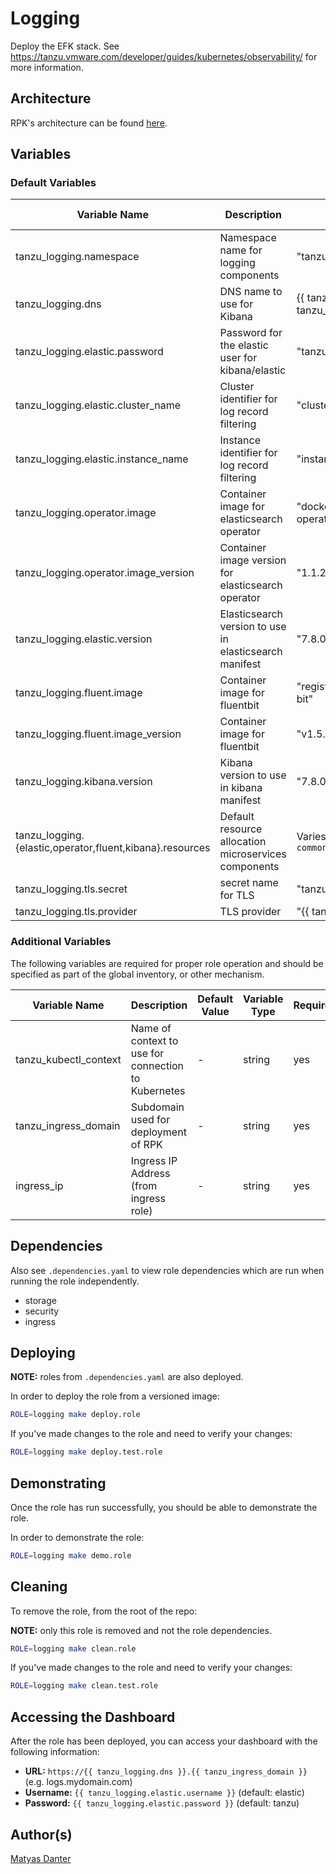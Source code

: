 # Logging

Deploy the EFK stack.  See https://tanzu.vmware.com/developer/guides/kubernetes/observability/ for more information.

## Architecture

RPK's architecture can be found [here](../../docs/ARCHITECTURE.md#observability).

## Variables

### Default Variables

| Variable Name | Description | Default Value | Variable Type | Required |
| --- | --- | --- | --- | --- |
| tanzu_logging.namespace | Namespace name for logging components | "tanzu-logging" | string | yes |
| tanzu_logging.dns | DNS name to use for Kibana | {{ tanzu_logging }}.{{ tanzu_ingress_domain }} | string | yes |
| tanzu_logging.elastic.password | Password for the elastic user for kibana/elastic | "tanzu" | string | yes |
| tanzu_logging.elastic.cluster_name | Cluster identifier for log record filtering | "cluster-0" | string | yes |
| tanzu_logging.elastic.instance_name | Instance identifier for log record filtering | "instance-0" | string | yes |
| tanzu_logging.operator.image | Container image for elasticsearch operator | "docker.elastic.co/eck/eck-operator" | string | yes |
| tanzu_logging.operator.image_version | Container image version for elasticsearch operator | "1.1.2" | string | yes |
| tanzu_logging.elastic.version | Elasticsearch version to use in elasticsearch manifest | "7.8.0" | string | yes |
| tanzu_logging.fluent.image | Container image for fluentbit | "registry.tkg.vmware.run/fluent-bit" | string | yes |
| tanzu_logging.fluent.image_version | Container image for fluentbit | "v1.5.3_vmware.1" | string | yes |
| tanzu_logging.kibana.version | Kibana version to use in kibana manifest | "7.8.0" | string | yes |
| tanzu_logging.{elastic,operator,fluent,kibana}.resources | Default resource allocation microservices components | Varies.  See `common/defaults/main.yaml` | dict | yes |
| tanzu_logging.tls.secret | secret name for TLS | "tanzu-logging-tls" | string | yes |
| tanzu_logging.tls.provider | TLS provider | "{{ tanzu_default_tls_provider }}" | string | yes |

### Additional Variables

The following variables are required for proper role operation and should be specified as part
of the global inventory, or other mechanism.

| Variable Name | Description | Default Value | Variable Type | Required |
| --- | --- | --- | --- | --- |
| tanzu_kubectl_context | Name of context to use for connection to Kubernetes | - | string | yes |
| tanzu_ingress_domain | Subdomain used for deployment of RPK | - | string | yes |
| ingress_ip | Ingress IP Address (from ingress role) | - | string | yes |


## Dependencies

Also see `.dependencies.yaml` to view role dependencies which are run when running the role
independently.

* storage
* security
* ingress


## Deploying

**NOTE:** roles from `.dependencies.yaml` are also deployed.

In order to deploy the role from a versioned image:

```bash
ROLE=logging make deploy.role
```

If you've made changes to the role and need to verify your changes:

```bash
ROLE=logging make deploy.test.role
```


## Demonstrating

Once the role has run successfully, you should be able to demonstrate the role.

In order to demonstrate the role:

```bash
ROLE=logging make demo.role
```


## Cleaning

To remove the role, from the root of the repo:

**NOTE:** only this role is removed and not the role dependencies.

```bash
ROLE=logging make clean.role
```

If you've made changes to the role and need to verify your changes:

```bash
ROLE=logging make clean.test.role
```


## Accessing the Dashboard

After the role has been deployed, you can access your dashboard with the following information:

* **URL:** `https://{{ tanzu_logging.dns }}.{{ tanzu_ingress_domain }}` (e.g. logs.mydomain.com)
* **Username:** `{{ tanzu_logging.elastic.username }}` (default: elastic)
* **Password:** `{{ tanzu_logging.elastic.password }}` (default: tanzu)


## Author(s)
[Matyas Danter](mailto:mdanter@vmware.com)

